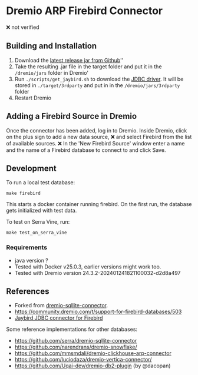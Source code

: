 # Dremio ARP Firebird Connector

❌ not verified

## Building and Installation

1. Download the [latest release jar from Github](https://github.com/serraict/dremio-firebird-connector/releases/)''
2. Take the resulting .jar file in the target folder and put it in the `/dremio/jars` folder in Dremio'
3. Run `./scripts/get_jaybird.sh` to download the [JDBC driver](https://firebirdsql.org/en/jdbc-driver/).
   It will be stored in `./target/3rdparty` and put in in the `/dremio/jars/3rdparty` folder
4. Restart Dremio

## Adding a Firebird Source in Dremio

Once the connector has been added, log in to Dremio.
Inside Dremio, click on the plus sign to add a new data source,
❌ and select Firebird from the list of available sources.
❌ In the 'New Firebird Source' window enter a name and the name of a Firebird database to connect to and click Save.

## Development

To run a local test database:

```shell
make firebird
```

This starts a docker container running firebird.
On the first run, the database gets initialized with test data.

To test on Serra Vine, run:

```shell
make test_on_serra_vine
```

### Requirements

* java version ?
* Tested with Docker v25.0.3, earlier versions might work too.
* Tested with Dremio version 24.3.2-202401241821100032-d2d8a497

## References

* Forked from [dremio-sqllite-connector](https://github.com/dremio-hub/dremio-sqllite-connector).
* <https://community.dremio.com/t/support-for-firebird-databases/503>
* [Jaybird JDBC connector for Firebird](https://firebirdsql.github.io/jaybird-manual/jaybird_manual.html)

Some reference implementations for other databases:

* <https://github.com/serra/dremio-sqllite-connector>
* <https://github.com/narendrans/dremio-snowflake/>
* <https://github.com/mmsmdali/dremio-clickhouse-arp-connector>
* <https://github.com/luciodaza/dremio-vertica-connector/>
* <https://github.com/Uqai-dev/dremio-db2-plugin> (by @dacopan)
